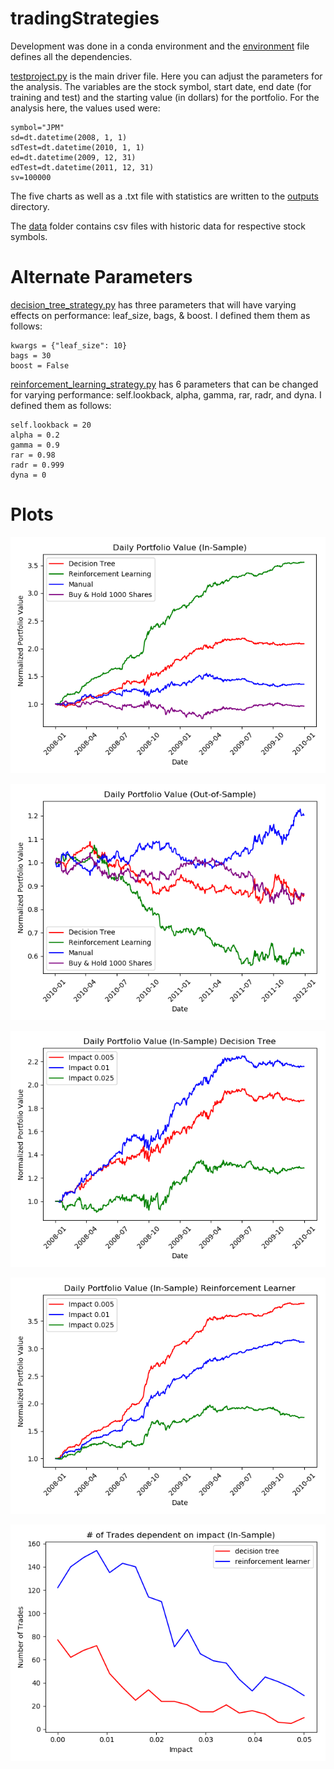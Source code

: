 # tradingStrategies
Development was done in a conda environment and the [environment](environment.yml) file defines all the dependencies.

[testproject.py](testproject.py) is the main driver file. Here you can adjust the parameters for the analysis. The variables are the stock symbol, start date, end date (for training and test) and the starting value (in dollars) for the portfolio. For the analysis here, the values used were:

```
symbol="JPM"  
sd=dt.datetime(2008, 1, 1)  
sdTest=dt.datetime(2010, 1, 1)  
ed=dt.datetime(2009, 12, 31)  
edTest=dt.datetime(2011, 12, 31)  
sv=100000
```

The five charts as well as a .txt file with statistics are written to the [outputs](/outputs) directory.

The [data](/data) folder contains csv files with historic data for respective stock symbols.

# Alternate Parameters
[decision_tree_strategy.py](decision_tree_strategy.py) has three parameters that will have varying effects on performance: leaf_size, bags, & boost. I defined them them as follows:

```
kwargs = {"leaf_size": 10}  
bags = 30  
boost = False
```

[reinforcement_learning_strategy.py](reinforcement_learning_strategy.py) has 6 parameters that can be changed for varying performance: self.lookback, alpha, gamma, rar, radr, and dyna. I defined them as follows:

```
self.lookback = 20  
alpha = 0.2  
gamma = 0.9  
rar = 0.98    
radr = 0.999  
dyna = 0
```

# Plots
![plot](./outputs/in_sample_normalized_portfolios.png)

![plot](./outputs/out_of_sample_normalized_portfolios.png)

![plot](./outputs/impact_dts.png)

![plot](./outputs/impact_rls.png)

![plot](./outputs/impact_vs_numTrades.png)
